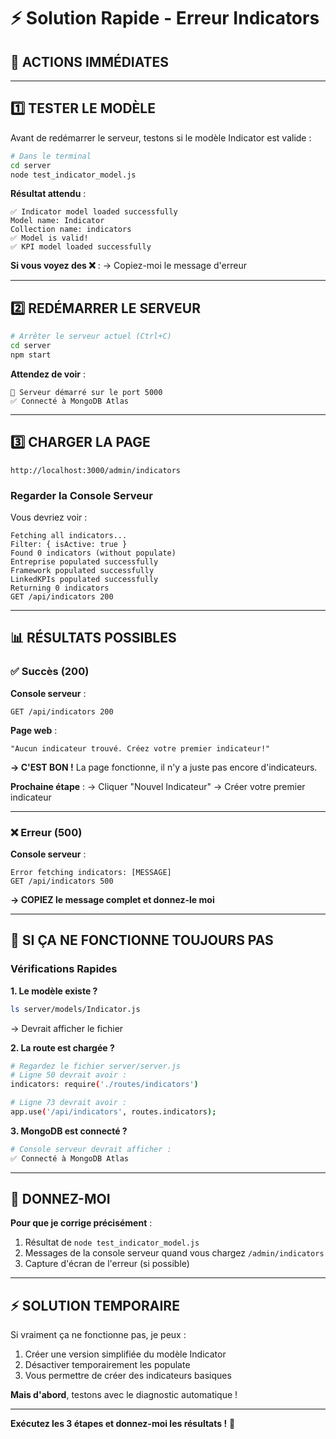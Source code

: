 # ⚡ Solution Rapide - Erreur Indicators

## 🎯 **ACTIONS IMMÉDIATES**

---

## 1️⃣ **TESTER LE MODÈLE**

Avant de redémarrer le serveur, testons si le modèle Indicator est valide :

```bash
# Dans le terminal
cd server
node test_indicator_model.js
```

**Résultat attendu** :
```
✅ Indicator model loaded successfully
Model name: Indicator
Collection name: indicators
✅ Model is valid!
✅ KPI model loaded successfully
```

**Si vous voyez des ❌** :
→ Copiez-moi le message d'erreur

---

## 2️⃣ **REDÉMARRER LE SERVEUR**

```bash
# Arrêter le serveur actuel (Ctrl+C)
cd server
npm start
```

**Attendez de voir** :
```
🚀 Serveur démarré sur le port 5000
✅ Connecté à MongoDB Atlas
```

---

## 3️⃣ **CHARGER LA PAGE**

```
http://localhost:3000/admin/indicators
```

### Regarder la Console Serveur

Vous devriez voir :
```
Fetching all indicators...
Filter: { isActive: true }
Found 0 indicators (without populate)
Entreprise populated successfully
Framework populated successfully
LinkedKPIs populated successfully
Returning 0 indicators
GET /api/indicators 200
```

---

## 📊 **RÉSULTATS POSSIBLES**

### ✅ Succès (200)

**Console serveur** :
```
GET /api/indicators 200
```

**Page web** :
```
"Aucun indicateur trouvé. Créez votre premier indicateur!"
```

**→ C'EST BON !** La page fonctionne, il n'y a juste pas encore d'indicateurs.

**Prochaine étape** :
→ Cliquer "Nouvel Indicateur"
→ Créer votre premier indicateur

---

### ❌ Erreur (500)

**Console serveur** :
```
Error fetching indicators: [MESSAGE]
GET /api/indicators 500
```

**→ COPIEZ le message complet et donnez-le moi**

---

## 🔧 **SI ÇA NE FONCTIONNE TOUJOURS PAS**

### Vérifications Rapides

**1. Le modèle existe ?**
```bash
ls server/models/Indicator.js
```
→ Devrait afficher le fichier

**2. La route est chargée ?**
```bash
# Regardez le fichier server/server.js
# Ligne 50 devrait avoir :
indicators: require('./routes/indicators')

# Ligne 73 devrait avoir :
app.use('/api/indicators', routes.indicators);
```

**3. MongoDB est connecté ?**
```bash
# Console serveur devrait afficher :
✅ Connecté à MongoDB Atlas
```

---

## 📝 **DONNEZ-MOI**

**Pour que je corrige précisément** :

1. Résultat de `node test_indicator_model.js`
2. Messages de la console serveur quand vous chargez `/admin/indicators`
3. Capture d'écran de l'erreur (si possible)

---

## ⚡ **SOLUTION TEMPORAIRE**

Si vraiment ça ne fonctionne pas, je peux :

1. Créer une version simplifiée du modèle Indicator
2. Désactiver temporairement les populate
3. Vous permettre de créer des indicateurs basiques

**Mais d'abord**, testons avec le diagnostic automatique !

---

**Exécutez les 3 étapes et donnez-moi les résultats !** 🚀

